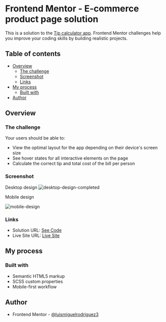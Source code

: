 # Frontend Mentor - E-commerce product page solution

This is a solution to the [Tip calculator app](https://www.frontendmentor.io/challenges/tip-calculator-app-ugJNGbJUX). Frontend Mentor challenges help you improve your coding skills by building realistic projects.

## Table of contents

-   [Overview](#overview)
    -   [The challenge](#the-challenge)
    -   [Screenshot](#screenshot)
    -   [Links](#links)
-   [My process](#my-process)
    -   [Built with](#built-with)
-   [Author](#author)

## Overview

### The challenge

Your users should be able to:

- View the optimal layout for the app depending on their device's screen size
- See hover states for all interactive elements on the page
- Calculate the correct tip and total cost of the bill per person

### Screenshot
Desktop design
![desktop-design-completed](https://user-images.githubusercontent.com/101124184/208188957-3d7ff12f-56f7-49c5-b758-0bb148682f9e.jpg)

Mobile design

![mobile-design](https://user-images.githubusercontent.com/101124184/208188973-ce5104e3-1811-4af8-9eea-3ec27822780b.jpg)



### Links

-   Solution URL: [See Code](https://github.com/luismiguelrodriguez3/FrontEndMentor-TipCalculatorApp)
-   Live Site URL: [Live Site](https://luismiguelrodriguez3.github.io/FrontEndMentor-TipCalculatorApp/)

## My process

### Built with

-   Semantic HTML5 markup
-   SCSS custom properties
-   Mobile-first workflow

## Author

- Frontend Mentor - [@luismiguelrodriguez3](https://www.frontendmentor.io/profile/luismiguelrodriguez3)


